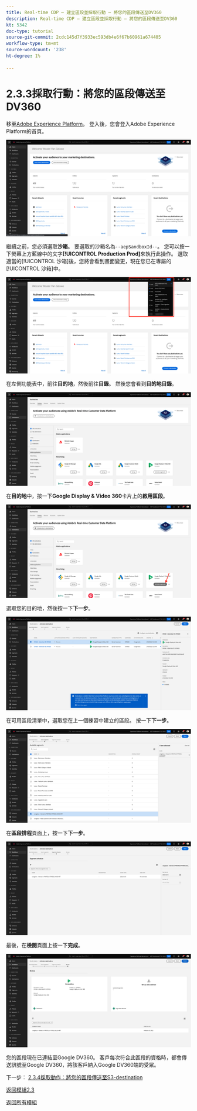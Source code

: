 ```yaml
---
title: Real-time CDP — 建立區段並採取行動 — 將您的區段傳送至DV360
description: Real-time CDP — 建立區段並採取行動 — 將您的區段傳送至DV360
kt: 5342
doc-type: tutorial
source-git-commit: 2cdc145d7f3933ec593db4e6f67b60961a674405
workflow-type: tm+mt
source-wordcount: '238'
ht-degree: 1%

---
```


# 2.3.3採取行動：將您的區段傳送至DV360

移至[Adobe Experience Platform](https://experience.adobe.com/platform)。 登入後，您會登入Adobe Experience Platform的首頁。

![資料擷取](./../../../modules/datacollection/module1.2/images/home.png)

繼續之前，您必須選取&#x200B;**沙箱**。 要選取的沙箱名為``--aepSandboxId--``。 您可以按一下熒幕上方藍線中的文字&#x200B;**[!UICONTROL Production Prod]**&#x200B;來執行此操作。 選取適當的[!UICONTROL 沙箱]後，您將會看到畫面變更，現在您已在專屬的[!UICONTROL 沙箱]中。

![資料擷取](./../../../modules/datacollection/module1.2/images/sb1.png)

在左側功能表中，前往&#x200B;**目的地**，然後前往&#x200B;**目錄**。 然後您會看到&#x200B;**目的地目錄**。

![RTCDP](./images/rtcdpmenudest.png)

在&#x200B;**目的地**&#x200B;中，按一下&#x200B;**Google Display &amp; Video 360**&#x200B;卡片上的&#x200B;**啟用區段**。

![RTCDP](./images/rtcdpgoogleseg.png)

選取您的目的地，然後按一下&#x200B;**下一步**。

![RTCDP](./images/rtcdpcreatedest2.png)

在可用區段清單中，選取您在上一個練習中建立的區段。 按一下&#x200B;**下一步**。

![RTCDP](./images/rtcdpcreatedest3.png)

在&#x200B;**區段排程**&#x200B;頁面上，按一下&#x200B;**下一步**。

![RTCDP](./images/rtcdpcreatedest4.png)

最後，在&#x200B;**檢閱**&#x200B;頁面上按一下&#x200B;**完成**。

![RTCDP](./images/rtcdpcreatedest5.png)

您的區段現在已連結至Google DV360。 客戶每次符合此區段的資格時，都會傳送訊號至Google DV360，將該客戶納入Google DV360端的受眾。

下一步： [2.3.4採取動作：將您的區段傳送至S3-destination](./ex4.md)

[返回模組2.3](./real-time-cdp-build-a-segment-take-action.md)

[返回所有模組](../../../overview.md)
